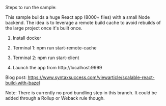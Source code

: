 Steps to run the sample:

This sample builds a huge React app (8000+ files) with a small Node backend. The idea is to leverage a remote build cache to avoid rebuilds of the large project once it's built once.

1) Install docker

2) Terminal 1: npm run start-remote-cache

3) Terminal 2: npm run start-client

4) Launch the app from http://localhost:9999

Blog post: https://www.syntaxsuccess.com/viewarticle/scalable-react-build-with-bazel

Note: There is currently no prod bundling step in this branch. It could be added through a Rollup or Weback rule though.
